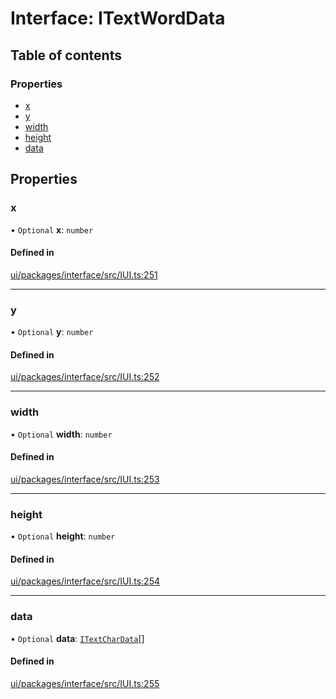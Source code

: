 # Interface: ITextWordData

## Table of contents

### Properties

- [x](ITextWordData.md#x)
- [y](ITextWordData.md#y)
- [width](ITextWordData.md#width)
- [height](ITextWordData.md#height)
- [data](ITextWordData.md#data)

## Properties

### x

• `Optional` **x**: `number`

#### Defined in

[ui/packages/interface/src/IUI.ts:251](https://github.com/leaferjs/leafer-ui/blob/e76fc82/packages/interface/src/IUI.ts#L251)

___

### y

• `Optional` **y**: `number`

#### Defined in

[ui/packages/interface/src/IUI.ts:252](https://github.com/leaferjs/leafer-ui/blob/e76fc82/packages/interface/src/IUI.ts#L252)

___

### width

• `Optional` **width**: `number`

#### Defined in

[ui/packages/interface/src/IUI.ts:253](https://github.com/leaferjs/leafer-ui/blob/e76fc82/packages/interface/src/IUI.ts#L253)

___

### height

• `Optional` **height**: `number`

#### Defined in

[ui/packages/interface/src/IUI.ts:254](https://github.com/leaferjs/leafer-ui/blob/e76fc82/packages/interface/src/IUI.ts#L254)

___

### data

• `Optional` **data**: [`ITextCharData`](ITextCharData.md)[]

#### Defined in

[ui/packages/interface/src/IUI.ts:255](https://github.com/leaferjs/leafer-ui/blob/e76fc82/packages/interface/src/IUI.ts#L255)
